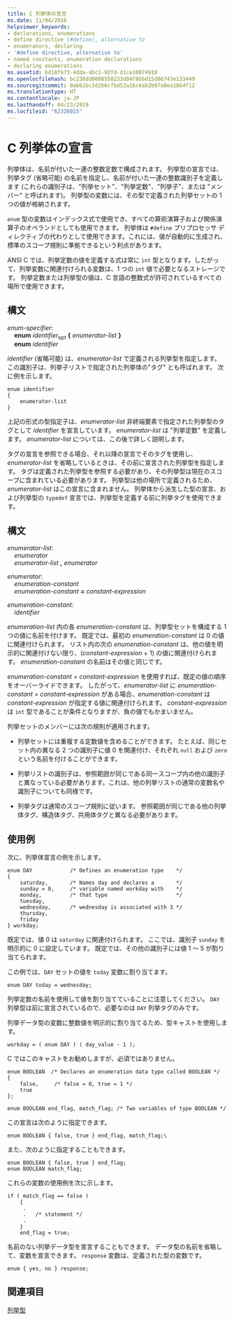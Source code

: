 ```yaml
---
title: C 列挙体の宣言
ms.date: 11/04/2016
helpviewer_keywords:
- declarations, enumerations
- define directive (#define), alternative to
- enumerators, declaring
- '#define directive, alternative to'
- named constants, enumeration declarations
- declaring enumerations
ms.assetid: bd18f673-4dda-4bc1-92fd-d1ce10074910
ms.openlocfilehash: bc238dd0088558233d84f8bbd15d06743e133449
ms.sourcegitcommit: 0ab61bc3d2b6cfbd52a16c6ab2b97a8ea1864f12
ms.translationtype: HT
ms.contentlocale: ja-JP
ms.lasthandoff: 04/23/2019
ms.locfileid: "62326015"
---
```

# <a name="c-enumeration-declarations"></a>C 列挙体の宣言

列挙体は、名前が付いた一連の整数定数で構成されます。 列挙型の宣言では、列挙タグ (省略可能) の名前を指定し、名前が付いた一連の整数識別子を定義します (これらの識別子は、"列挙セット"、"列挙定数"、"列挙子"、または "メンバー" と呼ばれます)。 列挙型の変数には、その型で定義された列挙セットの 1 つの値が格納されます。

`enum` 型の変数はインデックス式で使用でき、すべての算術演算子および関係演算子のオペランドとしても使用できます。 列挙体は `#define` プリプロセッサ ディレクティブの代わりとして使用できます。これには、値が自動的に生成され、標準のスコープ規則に準拠できるという利点があります。

ANSI C では、列挙定数の値を定義する式は常に `int` 型となります。したがって、列挙変数に関連付けられる変数は、1 つの `int` 値で必要となるストレージです。 列挙定数または列挙型の値は、C 言語の整数式が許可されているすべての場所で使用できます。

## <a name="syntax"></a>構文

*enum-specifier*:<br/>
&nbsp;&nbsp;&nbsp;&nbsp;**enum** *identifier*<sub>opt</sub> **{** *enumerator-list* **}**<br/>
&nbsp;&nbsp;&nbsp;&nbsp;**enum** *identifier*

*identifier* (省略可能) は、*enumerator-list* で定義される列挙型を指定します。 この識別子は、列挙子リストで指定された列挙体の"タグ" とも呼ばれます。 次に例を示します。

```
enum identifier
{
    enumerator-list
}
```

上記の形式の型指定子は、*enumerator-list* 非終端要素で指定された列挙型のタグとして *identifier* を宣言しています。 *enumerator-list* は "列挙定数" を定義します。 *enumerator-list* については、この後で詳しく説明します。

タグの宣言を参照できる場合、それ以降の宣言でそのタグを使用し、*enumerator-list* を省略しているときは、その前に宣言された列挙型を指定します。 タグは定義された列挙型を参照する必要があり、その列挙型は現在のスコープに含まれている必要があります。 列挙型は他の場所で定義されるため、*enumerator-list* はこの宣言に含まれません。 列挙体から派生した型の宣言、および列挙型の `typedef` 宣言では、列挙型を定義する前に列挙タグを使用できます。

## <a name="syntax"></a>構文

*enumerator-list*:<br/>
&nbsp;&nbsp;&nbsp;&nbsp;*enumerator*<br/>
&nbsp;&nbsp;&nbsp;&nbsp;*enumerator-list* **,** *enumerator*

*enumerator*:<br/>
&nbsp;&nbsp;&nbsp;&nbsp;*enumeration-constant*<br/>
&nbsp;&nbsp;&nbsp;&nbsp;*enumeration-constant* **=** *constant-expression*

*enumeration-constant*:<br/>
&nbsp;&nbsp;&nbsp;&nbsp;*identifier*

*enumeration-list* 内の各 *enumeration-constant* は、列挙型セットを構成する 1 つの値に名前を付けます。 既定では、最初の *enumeration-constant* は 0 の値に関連付けられます。 リスト内の次の *enumeration-constant* は、他の値を明示的に関連付けない限り、(*constant-expression* + 1) の値に関連付けられます。 *enumeration-constant* の名前はその値と同じです。

*enumeration-constant = constant-expression* を使用すれば、既定の値の順序をオーバーライドできます。 したがって、*enumerator-list* に *enumeration-constant = constant-expression* がある場合、*enumeration-constant* は *constant-expression* が指定する値に関連付けられます。 *constant-expression* は `int` 型であることが条件となりますが、負の値でもかまいません。

列挙セットのメンバーには次の規則が適用されます。

- 列挙セットには重複する定数値を含めることができます。 たとえば、同じセット内の異なる 2 つの識別子に値 0 を関連付け、それぞれ `null` および `zero` という名前を付けることができます。

- 列挙リストの識別子は、参照範囲が同じである同一スコープ内の他の識別子と異なっている必要があります。これは、他の列挙リストの通常の変数名や識別子についても同様です。

- 列挙タグは通常のスコープ規則に従います。 参照範囲が同じである他の列挙体タグ、構造体タグ、共用体タグと異なる必要があります。

## <a name="examples"></a>使用例

次に、列挙体宣言の例を示します。

```
enum DAY            /* Defines an enumeration type    */
{
    saturday,       /* Names day and declares a       */
    sunday = 0,     /* variable named workday with    */
    monday,         /* that type                      */
    tuesday,
    wednesday,      /* wednesday is associated with 3 */
    thursday,
    friday
} workday;
```

既定では、値 0 は `saturday` に関連付けられます。 ここでは、識別子 `sunday` を明示的に 0 に設定しています。 既定では、その他の識別子には値 1 ～ 5 が割り当てられます。

この例では、`DAY` セットの値を `today` 変数に割り当てます。

```
enum DAY today = wednesday;
```

列挙定数の名前を使用して値を割り当てていることに注意してください。 `DAY` 列挙型は前に宣言されているので、必要なのは `DAY` 列挙タグのみです。

列挙データ型の変数に整数値を明示的に割り当てるため、型キャストを使用します。

```
workday = ( enum DAY ) ( day_value - 1 );
```

C ではこのキャストをお勧めしますが、必須ではありません。

```
enum BOOLEAN  /* Declares an enumeration data type called BOOLEAN */
{
    false,     /* false = 0, true = 1 */
    true
};

enum BOOLEAN end_flag, match_flag; /* Two variables of type BOOLEAN */
```

この宣言は次のように指定できます。

```
enum BOOLEAN { false, true } end_flag, match_flag;\
```

また、次のように指定することもできます。

```
enum BOOLEAN { false, true } end_flag;
enum BOOLEAN match_flag;
```

これらの変数の使用例を次に示します。

```
if ( match_flag == false )
    {
     .
     .   /* statement */
     .
    }
    end_flag = true;
```

名前のない列挙データ型を宣言することもできます。 データ型の名前を省略して、変数を宣言できます。 `response` 変数は、定義された型の変数です。

```
enum { yes, no } response;
```

## <a name="see-also"></a>関連項目

[列挙型](../cpp/enumerations-cpp.md)
